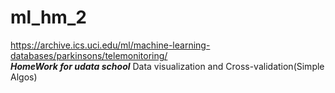 # ml_hm_2
https://archive.ics.uci.edu/ml/machine-learning-databases/parkinsons/telemonitoring/ <br>
***HomeWork for udata school***
Data visualization and Cross-validation(Simple Algos)
